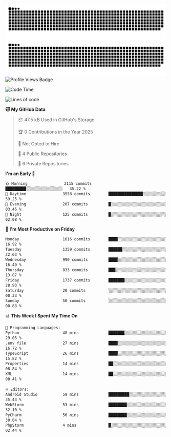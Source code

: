 <img src="https://github.com/nielsbaggerman/nielsbaggerman/blob/output/github-contribution-grid-snake.svg#gh-light-mode-only" alt="GitHub Snake Light">
<img src="https://github.com/nielsbaggerman/nielsbaggerman/blob/output/github-contribution-grid-snake-dark.svg#gh-dark-mode-only" alt="GitHub Snake Dark">
<img src="https://komarev.com/ghpvc/?username=nielsbaggerman&amp;label=Profile+Views" alt="Profile Views Badge" />

<!--START_SECTION:waka-->
![Code Time](http://img.shields.io/badge/Code%20Time-2%2C252%20hrs%2039%20mins-blue)

![Lines of code](https://img.shields.io/badge/From%20Hello%20World%20I%27ve%20Written-7.9%20million%20lines%20of%20code-blue)

**🐱 My GitHub Data** 

> 📦 47.5 kB Used in GitHub's Storage 
 > 
> 🏆 0 Contributions in the Year 2025
 > 
> 🚫 Not Opted to Hire
 > 
> 📜 4 Public Repositories 
 > 
> 🔑 6 Private Repositories 
 > 
**I'm an Early 🐤** 

```text
🌞 Morning                2115 commits        █████████░░░░░░░░░░░░░░░░   35.22 % 
🌆 Daytime                3558 commits        ███████████████░░░░░░░░░░   59.25 % 
🌃 Evening                207 commits         █░░░░░░░░░░░░░░░░░░░░░░░░   03.45 % 
🌙 Night                  125 commits         █░░░░░░░░░░░░░░░░░░░░░░░░   02.08 % 
```
📅 **I'm Most Productive on Friday** 

```text
Monday                   1016 commits        ████░░░░░░░░░░░░░░░░░░░░░   16.92 % 
Tuesday                  1359 commits        ██████░░░░░░░░░░░░░░░░░░░   22.63 % 
Wednesday                990 commits         ████░░░░░░░░░░░░░░░░░░░░░   16.49 % 
Thursday                 833 commits         ███░░░░░░░░░░░░░░░░░░░░░░   13.87 % 
Friday                   1737 commits        ███████░░░░░░░░░░░░░░░░░░   28.93 % 
Saturday                 20 commits          ░░░░░░░░░░░░░░░░░░░░░░░░░   00.33 % 
Sunday                   50 commits          ░░░░░░░░░░░░░░░░░░░░░░░░░   00.83 % 
```


📊 **This Week I Spent My Time On** 

```text
💬 Programming Languages: 
Python                   48 mins             ███████░░░░░░░░░░░░░░░░░░   29.05 % 
.env file                27 mins             ████░░░░░░░░░░░░░░░░░░░░░   16.72 % 
TypeScript               26 mins             ████░░░░░░░░░░░░░░░░░░░░░   15.82 % 
Properties               14 mins             ██░░░░░░░░░░░░░░░░░░░░░░░   08.84 % 
XML                      14 mins             ██░░░░░░░░░░░░░░░░░░░░░░░   08.41 % 

🔥 Editors: 
Android Studio           59 mins             █████████░░░░░░░░░░░░░░░░   35.43 % 
WebStorm                 53 mins             ████████░░░░░░░░░░░░░░░░░   32.10 % 
PyCharm                  50 mins             ████████░░░░░░░░░░░░░░░░░   30.04 % 
PhpStorm                 4 mins              █░░░░░░░░░░░░░░░░░░░░░░░░   02.44 % 
```


<!--END_SECTION:waka-->
